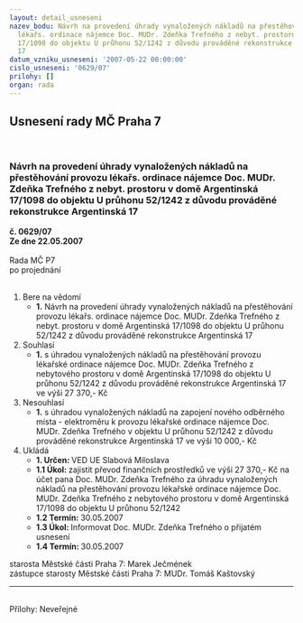 ```yaml
---
layout: detail_usneseni
nazev_bodu: Návrh na provedení úhrady vynaložených nákladů na přestěhování provozu
  lékařs. ordinace nájemce Doc. MUDr. Zdeňka Trefného z nebyt. prostoru v domě Argentinská
  17/1098 do objektu U průhonu 52/1242 z důvodu prováděné rekonstrukce Argentinská
  17
datum_vzniku_usneseni: '2007-05-22 00:00:00'
cislo_usneseni: '0629/07'
prilohy: []
organ: rada
---
```

<div id="ucUsn_pList" class="usn">
	<span><h2>Usnesení rady MČ Praha 7 </h2>
<br></span><div class="standBody">
<span><h3>Návrh na provedení úhrady vynaložených nákladů na přestěhování provozu lékařs. ordinace nájemce Doc. MUDr. Zdeňka Trefného z nebyt. prostoru v domě Argentinská 17/1098 do objektu U průhonu 52/1242 z důvodu prováděné rekonstrukce Argentinská 17</h3></span><div class="center">
		<strong>č. 0629/07</strong><br>
	</div>
<div class="center">
		<strong>Ze dne 22.05.2007</strong><br><br>
	</div>Rada MČ P7<br> po projednání<br><br><ol>
<li>Bere na vědomí<ul><li>
<strong>1.</strong> Návrh na provedení úhrady vynaložených nákladů na přestěhování provozu lékařs. ordinace nájemce Doc. MUDr. Zdeňka Trefného z nebyt. prostoru v domě Argentinská 17/1098 do objektu U průhonu 52/1242 z důvodu prováděné rekonstrukce Argentinská 17</li></ul>
</li>
<li>Souhlasí<ul><li>
<strong>1.</strong> s úhradou vynaložených nákladů na přestěhování provozu lékařské ordinace nájemce Doc. MUDr. Zdeňka Trefného z nebytového prostoru v domě Argentinská 17/1098 do objektu U průhonu 52/1242 z důvodu prováděné rekonstrukce Argentinská 17 ve výši 27 370,- Kč  </li></ul>
</li>
<li>Nesouhlasí<ul><li>
<strong>1.</strong> s úhradou vynaložených nákladů na zapojení nového odběrného místa -  elektroměru k provozu lékařské ordinace nájemce Doc. MUDr. Zdeňka Trefného v objektu U průhonu 52/1242 z důvodu prováděné rekonstrukce Argentinská 17 ve výši 10 000,- Kč</li></ul>
</li>
<li>Ukládá<ul>
<li>
<strong>1. Určen: </strong>VED UE Slabová Miloslava</li>
<li>
<strong>1.1 Úkol: </strong>zajistit převod finančních prostředků ve výši 27 370,- Kč na účet pana Doc. MUDr. Zdeňka Trefného za úhradu vynaložených nákladů na přestěhování provozu lékařské ordinace nájemce Doc. MUDr. Zdeňka Trefného z nebytového prostoru v domě Argentinská 17/1098 do objektu U průhonu 52/1242 </li>
<li>
<strong>1.2 Termín: </strong>30.05.2007</li>
<li>
<strong>1.3 Úkol: </strong>Informovat Doc. MUDr. Zdeňka Trefného o přijatém usnesení</li>
<li>
<strong>1.4 Termín: </strong>30.05.2007</li>
</ul>
</li>
</ol>starosta Městské části Praha 7: Marek Ječmének<br>zástupce starosty Městské části Praha 7: MUDr. Tomáš Kaštovský <hr>
<br>Přílohy: Neveřejné</div>
</div>